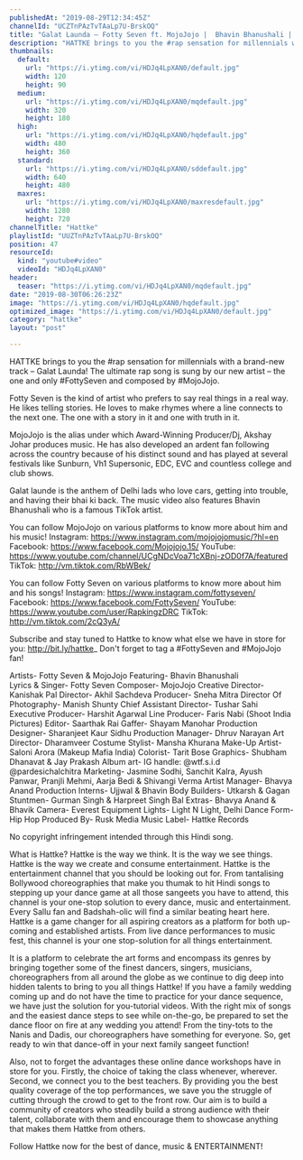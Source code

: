 ```yaml
---
publishedAt: "2019-08-29T12:34:45Z"
channelId: "UCZTnPAzTvTAaLp7U-BrskOQ"
title: "Galat Launda – Fotty Seven ft. MojoJojo |  Bhavin Bhanushali | Hindi Rap | hattke"
description: "HATTKE brings to you the #rap sensation for millennials with a brand-new track – Galat Launda! The ultimate rap song is sung by our new artist – the one and only #FottySeven and composed by #MojoJojo.\n\nFotty Seven is the kind of artist who prefers to say real things in a real way. He likes telling stories. He loves to make rhymes where a line connects to the next one. The one with a story in it and one with truth in it. \n\nMojoJojo is the alias under which Award-Winning Producer/Dj, Akshay Johar produces music. He has also developed an ardent fan following across the country because of his distinct sound and has played at several festivals like Sunburn, Vh1 Supersonic, EDC, EVC and countless college and club shows.\n\nGalat launde is the anthem of Delhi lads who love cars, getting into trouble, and having their bhai ki back. The music video also features Bhavin Bhanushali who is a famous TikTok artist. \n\nYou can follow MojoJojo on various platforms to know more about him and his music! \nInstagram: https://www.instagram.com/mojojojomusic/?hl=en\nFacebook: https://www.facebook.com/Mojojojo.15/ \nYouTube: https://www.youtube.com/channel/UCgNDcVoa71cXBnj-zOD0f7A/featured\nTikTok: http://vm.tiktok.com/RbWBek/\n\nYou can follow Fotty Seven on various platforms to know more about him and his songs! \nInstagram: https://www.instagram.com/fottyseven/\nFacebook: https://www.facebook.com/FottySeven/\nYouTube: https://www.youtube.com/user/RapkingzDRC\nTikTok: http://vm.tiktok.com/2cQ3yA/\n\nSubscribe and stay tuned to Hattke to know what else we have in store for you: http://bit.ly/hattke_\nDon't forget to tag a #FottySeven and #MojoJojo fan!\n\nArtists- Fotty Seven & MojoJojo\nFeaturing- Bhavin Bhanushali  \nLyrics & Singer- Fotty Seven\nComposer- MojoJojo\nCreative Director- Kanishak Pal\nDirector- Akhil Sachdeva\nProducer- Sneha Mitra\nDirector Of Photography- Manish Shunty\nChief Assistant Director- Tushar Sahi\nExecutive Producer- Harshit Agarwal\nLine Producer- Faris Nabi (Shoot India Pictures)\nEditor- Saarthak Rai\nGaffer- Shayam Manohar\nProduction Designer- Sharanjeet Kaur Sidhu\nProduction Manager- Dhruv Narayan\nArt Director- Dharamveer\nCostume Stylist- Mansha Khurana\nMake-Up Artist- Saloni Arora (Makeup Mafia India)\nColorist- Tarit Bose\nGraphics- Shubham Dhanavat & Jay Prakash\nAlbum art- IG handle: @wtf.s.i.d @pardesichalchitra\nMarketing- Jasmine Sodhi, Sanchit Kalra, Ayush Panwar, Pranjli Mehmi, Aarja Bedi & Shivangi Verma\nArtist Manager- Bhavya Anand\nProduction Interns- Ujjwal & Bhavin\nBody Builders- Utkarsh & Gagan\nStuntmen- Gurman Singh & Harpreet Singh Bal\nExtras- Bhavya Anand & Bhavik\nCamera- Everest Equipment\nLights- Light N Light, Delhi\nDance Form- Hip Hop\nProduced By- Rusk Media\nMusic Label- Hattke Records\n\nNo copyright infringement intended through this Hindi song.\n\nWhat is Hattke? Hattke is the way we think. It is the way we see things. Hattke is the way we create and consume entertainment. Hattke is the entertainment channel that you should be looking out for. From tantalising Bollywood choreographies that make you thumak to hit Hindi songs to stepping up your dance game at all those sangeets you have to attend, this channel is your one-stop solution to every dance, music and entertainment. Every Sallu fan and Badshah-olic will find a similar beating heart here. Hattke is a game changer for all aspiring creators as a platform for both up-coming and established artists. From live dance performances to music fest, this channel is your one stop-solution for all things entertainment. \n\nIt is a platform to celebrate the art forms and encompass its genres by bringing together some of the finest dancers, singers, musicians, choreographers from all around the globe as we continue to dig deep into hidden talents to bring to you all things Hattke! If you have a family wedding coming up and do not have the time to practice for your dance sequence, we have just the solution for you-tutorial videos. With the right mix of songs and the easiest dance steps to see while on-the-go, be prepared to set the dance floor on fire at any wedding you attend! From the tiny-tots to the Nanis and Dadis, our choreographers have something for everyone. So, get ready to win that dance-off in your next family sangeet function! \n\nAlso, not to forget the advantages these online dance workshops have in store for you. Firstly, the choice of taking the class whenever, wherever. Second, we connect you to the best teachers. By providing you the best quality coverage of the top performances, we save you the struggle of cutting through the crowd to get to the front row. Our aim is to build a community of creators who steadily build a strong audience with their talent, collaborate with them and encourage them to showcase anything that makes them Hattke from others. \n\nFollow Hattke now for the best of dance, music & ENTERTAINMENT!"
thumbnails:
  default:
    url: "https://i.ytimg.com/vi/HDJq4LpXAN0/default.jpg"
    width: 120
    height: 90
  medium:
    url: "https://i.ytimg.com/vi/HDJq4LpXAN0/mqdefault.jpg"
    width: 320
    height: 180
  high:
    url: "https://i.ytimg.com/vi/HDJq4LpXAN0/hqdefault.jpg"
    width: 480
    height: 360
  standard:
    url: "https://i.ytimg.com/vi/HDJq4LpXAN0/sddefault.jpg"
    width: 640
    height: 480
  maxres:
    url: "https://i.ytimg.com/vi/HDJq4LpXAN0/maxresdefault.jpg"
    width: 1280
    height: 720
channelTitle: "Hattke"
playlistId: "UUZTnPAzTvTAaLp7U-BrskOQ"
position: 47
resourceId:
  kind: "youtube#video"
  videoId: "HDJq4LpXAN0"
header:
  teaser: "https://i.ytimg.com/vi/HDJq4LpXAN0/mqdefault.jpg"
date: "2019-08-30T06:26:23Z"
image: "https://i.ytimg.com/vi/HDJq4LpXAN0/hqdefault.jpg"
optimized_image: "https://i.ytimg.com/vi/HDJq4LpXAN0/default.jpg"
category: "hattke"
layout: "post"

---
```

HATTKE brings to you the #rap sensation for millennials with a brand-new track – Galat Launda! The ultimate rap song is sung by our new artist – the one and only #FottySeven and composed by #MojoJojo.

Fotty Seven is the kind of artist who prefers to say real things in a real way. He likes telling stories. He loves to make rhymes where a line connects to the next one. The one with a story in it and one with truth in it. 

MojoJojo is the alias under which Award-Winning Producer/Dj, Akshay Johar produces music. He has also developed an ardent fan following across the country because of his distinct sound and has played at several festivals like Sunburn, Vh1 Supersonic, EDC, EVC and countless college and club shows.

Galat launde is the anthem of Delhi lads who love cars, getting into trouble, and having their bhai ki back. The music video also features Bhavin Bhanushali who is a famous TikTok artist. 

You can follow MojoJojo on various platforms to know more about him and his music! 
Instagram: https://www.instagram.com/mojojojomusic/?hl=en
Facebook: https://www.facebook.com/Mojojojo.15/ 
YouTube: https://www.youtube.com/channel/UCgNDcVoa71cXBnj-zOD0f7A/featured
TikTok: http://vm.tiktok.com/RbWBek/

You can follow Fotty Seven on various platforms to know more about him and his songs! 
Instagram: https://www.instagram.com/fottyseven/
Facebook: https://www.facebook.com/FottySeven/
YouTube: https://www.youtube.com/user/RapkingzDRC
TikTok: http://vm.tiktok.com/2cQ3yA/

Subscribe and stay tuned to Hattke to know what else we have in store for you: http://bit.ly/hattke_
Don't forget to tag a #FottySeven and #MojoJojo fan!

Artists- Fotty Seven & MojoJojo
Featuring- Bhavin Bhanushali  
Lyrics & Singer- Fotty Seven
Composer- MojoJojo
Creative Director- Kanishak Pal
Director- Akhil Sachdeva
Producer- Sneha Mitra
Director Of Photography- Manish Shunty
Chief Assistant Director- Tushar Sahi
Executive Producer- Harshit Agarwal
Line Producer- Faris Nabi (Shoot India Pictures)
Editor- Saarthak Rai
Gaffer- Shayam Manohar
Production Designer- Sharanjeet Kaur Sidhu
Production Manager- Dhruv Narayan
Art Director- Dharamveer
Costume Stylist- Mansha Khurana
Make-Up Artist- Saloni Arora (Makeup Mafia India)
Colorist- Tarit Bose
Graphics- Shubham Dhanavat & Jay Prakash
Album art- IG handle: @wtf.s.i.d @pardesichalchitra
Marketing- Jasmine Sodhi, Sanchit Kalra, Ayush Panwar, Pranjli Mehmi, Aarja Bedi & Shivangi Verma
Artist Manager- Bhavya Anand
Production Interns- Ujjwal & Bhavin
Body Builders- Utkarsh & Gagan
Stuntmen- Gurman Singh & Harpreet Singh Bal
Extras- Bhavya Anand & Bhavik
Camera- Everest Equipment
Lights- Light N Light, Delhi
Dance Form- Hip Hop
Produced By- Rusk Media
Music Label- Hattke Records

No copyright infringement intended through this Hindi song.

What is Hattke? Hattke is the way we think. It is the way we see things. Hattke is the way we create and consume entertainment. Hattke is the entertainment channel that you should be looking out for. From tantalising Bollywood choreographies that make you thumak to hit Hindi songs to stepping up your dance game at all those sangeets you have to attend, this channel is your one-stop solution to every dance, music and entertainment. Every Sallu fan and Badshah-olic will find a similar beating heart here. Hattke is a game changer for all aspiring creators as a platform for both up-coming and established artists. From live dance performances to music fest, this channel is your one stop-solution for all things entertainment. 

It is a platform to celebrate the art forms and encompass its genres by bringing together some of the finest dancers, singers, musicians, choreographers from all around the globe as we continue to dig deep into hidden talents to bring to you all things Hattke! If you have a family wedding coming up and do not have the time to practice for your dance sequence, we have just the solution for you-tutorial videos. With the right mix of songs and the easiest dance steps to see while on-the-go, be prepared to set the dance floor on fire at any wedding you attend! From the tiny-tots to the Nanis and Dadis, our choreographers have something for everyone. So, get ready to win that dance-off in your next family sangeet function! 

Also, not to forget the advantages these online dance workshops have in store for you. Firstly, the choice of taking the class whenever, wherever. Second, we connect you to the best teachers. By providing you the best quality coverage of the top performances, we save you the struggle of cutting through the crowd to get to the front row. Our aim is to build a community of creators who steadily build a strong audience with their talent, collaborate with them and encourage them to showcase anything that makes them Hattke from others. 

Follow Hattke now for the best of dance, music & ENTERTAINMENT!